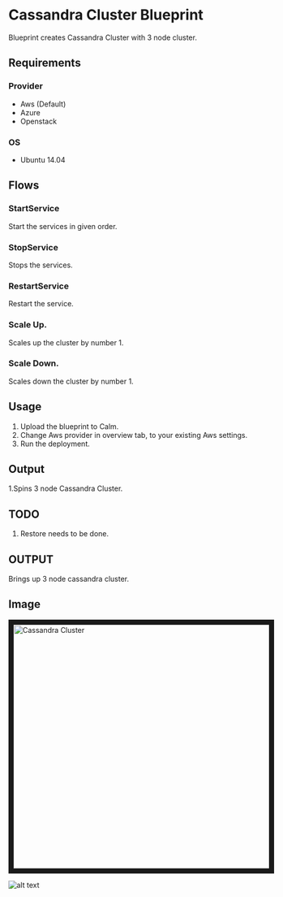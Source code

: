 Cassandra Cluster Blueprint
=======================

Blueprint creates Cassandra Cluster with 3 node cluster.

Requirements
------------
### Provider
- Aws (Default)
- Azure
- Openstack

### OS
- Ubuntu 14.04

Flows
-------
### StartService
Start the services in given order.
### StopService
Stops the services.
### RestartService
Restart the service.
### Scale Up.
Scales up the cluster by number 1.
### Scale Down.
Scales down the cluster by number 1.


Usage
-----
1. Upload the blueprint to Calm.
2. Change Aws provider in overview tab, to your existing Aws settings.
3. Run the deployment.


Output
------
1.Spins 3 node Cassandra Cluster.


TODO
-----
1. Restore needs to be done.

OUTPUT
------
Brings up 3 node cassandra cluster.

Image
------

<img src="http://s3.amazonaws.com/calm-github-images/Cassandra.png" alt="Cassandra Cluster" width="640" height="480" border="10" /></a>

![alt text](http://p5.zdassets.com/hc/settings_assets/663149/200053878/mN1xL8tNpRRq3ws1id2YiA-calm_logo_white.png "Calm.io")